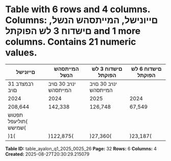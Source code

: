 # Table with 6 rows and 4 columns. Columns: םייונישל, המייתסהש הנשל, םישדוח 3 לש הפוקתל and 1 more columns. Contains 21 numeric values.

| םייונישל | המייתסהש הנשל | םישדוח 3 לש הפוקתל | םישדוח 6 לש הפוקתל |
|---|---|---|---|
| רבמצדב 31 םויב | ינויב 30 םויב המייתסהש | ינויב 30 םויב המייתסהש |  |
| 2024 | 2024 | 2025 | 2024 | 2025 |
| 208,644 | 142,338 | 126,748 | 67,549 | 323,648 | תוליעפמ עבנש םינמוזמ םירזת |
| תפטוש )תוליעפל שמישש( |  |  |  |
| )1( | )122,875( | )27,360( | )23,187( | )57,587( | )58,201( | תוליעפל שמישש םינמוזמ םירזת |

**Table ID:** table_ayalon_q1_2025_0025_26
**Page:** 32
**Rows:** 6
**Columns:** 4
**Created:** 2025-08-27T20:30:29.215079
